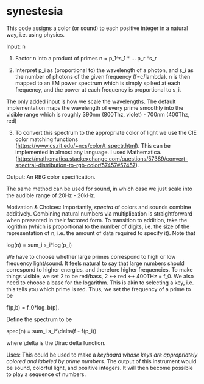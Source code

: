 # synestesia
This code assigns a color (or sound) to each positive integer in a natural way, i.e. using physics.

Input: n

1) Factor n into a product of primes n = p_1^s_1 * ... p_r ^s_r

2) Interpret p_i as (proportional to) the wavelength of a photon, and s_i as the number of photons of the given frequency (f=c/lambda). n is then mapped to an EM power spectrum which is simply spiked at each frequency, and the power at each frequency is proportional to s_i.

The only added input is how we scale the wavelengths. The default implementation maps the wavelength of every prime smoothly into the visible range which is roughly 390nm (800Thz, violet) - 700nm (400Thz, red)

3) To convert this spectrum to the appropriate color of light we use the CIE color matching functions (https://www.cs.rit.edu/~ncs/color/t_spectr.html). This can be implemented in almost any language. I used Mathematica. (https://mathematica.stackexchange.com/questions/57389/convert-spectral-distribution-to-rgb-color/57457#57457).

Output: An RBG color specification.

The same method can be used for sound, in which case we just scale into the audible range of 20Hz - 20kHz.

Motivation & Choices: Importantly, *spectra* of colors and sounds combine additively. Combining natural numbers via multiplication is straightforward when presented in their factored form. To transition to addition, take the logrithm (which is proportional to the number of digits, i.e. the size of the representation of n, i.e. the amount of data required to specify it). Note that 

log(n) = sum_i s_i*log(p_i)

We have to choose whether large primes correspond to high or low frequency light/sound. It feels natural to say that large numbers should correspond to higher energies, and therefore higher frequencies. To make things visible, we set 2 to be red/bass, 2 <-> red <-> 400THz = f_0. We also need to choose a base for the logarithm. This is akin to selecting a key, i.e. this tells you which prime is red. Thus, we set the frequency of a prime to be 

f(p,b) = f_0*log_b(p).

Define the spectrum to be

spec(n) = sum_i s_i*\delta(f - f(p_i))

where \delta is the Dirac delta function.

Uses: This could be used to make a *keyboard whose keys are appropriately colored and labeled by prime numbers*. The output of this instrument would be sound, colorful light, and positive integers. It will then become possible to play a sequence of numbers.
